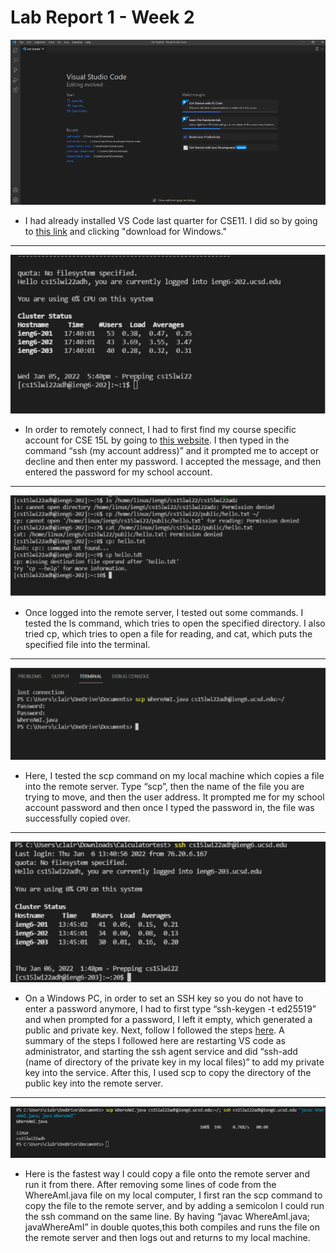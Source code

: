 # Lab Report 1 - Week 2

![Image](labreport1picture1.PNG)
* I had already installed VS Code last quarter for CSE11. I did so by going to [this link](https://code.visualstudio.com/) and clicking "download for Windows."
---
![Image](labreport1pic2.PNG)
* In order to remotely connect, I had to first find my course specific account for CSE 15L by going to [this website](https://sdacs.ucsd.edu/~icc/index.php). I then typed in the command “ssh (my account address)” and it prompted me to accept or decline and then enter my password. I accepted the message, and then entered the password for my school account.
---
![Image](labreport1pic3.PNG)
* Once logged into the remote server, I tested out some commands. I tested the ls command, which tries to open the specified directory. I also tried cp, which tries to open a file for reading, and cat, which puts the specified file into the terminal.
---
![Image](labreport1pic4.PNG)
* Here, I tested the scp command on my local machine which copies a file into the remote server. Type “scp”, then the name of the file you are trying to move, and then the user address. It prompted me for my school account password and then once I typed the password in, the file was successfully copied over.
---
![Image](labreport1pic5.PNG)
* On a Windows PC, in order to set an SSH key so you do not have to enter a password anymore, I had to first type “ssh-keygen -t ed25519” and when prompted for a password, I left it empty, which generated a public and private key. Next, follow I followed the steps [here](https://docs.microsoft.com/en-us/windows-server/administration/openssh/openssh_keymanagement#user-key-generation). A summary of the steps I followed here are restarting VS code as administrator, and starting the ssh agent service and did “ssh-add (name of directory of the private key in my local files)” to add my private key into the service. After this, I used scp to copy the directory of the public key into the remote server.
---
![Image](labreport1pic6.PNG)
* Here is the fastest way I could copy a file onto the remote server and run it from there. After removing some lines of code from the WhereAmI.java file on my local computer, I first ran the scp command to copy the file to the remote server, and by adding a semicolon I could run the ssh command on the same line. By having “javac WhereAmI.java; javaWhereAmI” in double quotes,this both compiles and runs the file on the remote server and then logs out and returns to my local machine.

